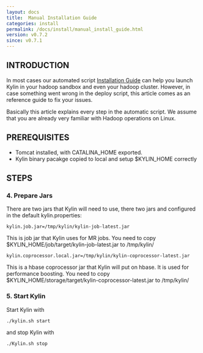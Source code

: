 ```yaml
---
layout: docs
title:  Manual Installation Guide
categories: install
permalink: /docs/install/manual_install_guide.html
version: v0.7.2
since: v0.7.1
---
```


## INTRODUCTION

In most cases our automated script [Installation Guide](index.html) can help you launch Kylin in your hadoop sandbox and even your hadoop cluster. However, in case something went wrong in the deploy script, this article comes as an reference guide to fix your issues.

Basically this article explains every step in the automatic script. We assume that you are already very familiar with Hadoop operations on Linux. 

## PREREQUISITES
* Tomcat installed, with CATALINA_HOME exported. 
* Kylin binary pacakge copied to local and setup $KYLIN_HOME correctly

## STEPS

### 4. Prepare Jars

There are two jars that Kylin will need to use, there two jars and configured in the default kylin.properties:

```
kylin.job.jar=/tmp/kylin/kylin-job-latest.jar

```

This is job jar that Kylin uses for MR jobs. You need to copy $KYLIN_HOME/job/target/kylin-job-latest.jar to /tmp/kylin/

```
kylin.coprocessor.local.jar=/tmp/kylin/kylin-coprocessor-latest.jar

```

This is a hbase coprocessor jar that Kylin will put on hbase. It is used for performance boosting. You need to copy $KYLIN_HOME/storage/target/kylin-coprocessor-latest.jar to /tmp/kylin/

### 5. Start Kylin

Start Kylin with

`./kylin.sh start`

and stop Kylin with

`./Kylin.sh stop`
